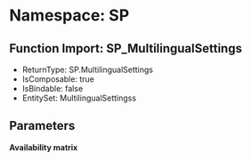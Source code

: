 # Namespace: SP

## Function Import: SP_MultilingualSettings

- ReturnType: SP.MultilingualSettings
- IsComposable: true
- IsBindable: false
- EntitySet: MultilingualSettingss

## Parameters

**Availability matrix**

